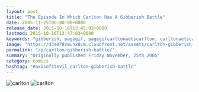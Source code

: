```yaml
---
layout: post
title: "The Episode In Which Carlton Has A Gibberish Battle"
date: 2005-11-25T06:00:00+0000
release_date: 2015-10-16T13:45:03+0000
lastmod: 2015-10-16T13:47:03+0000
keywords: "gibberish, pagegif, pagegifcarltonaetscarlton, carltonaetscarlton"
image: "https://d3e878vmunx8cm.cloudfront.net/assets/carlton-gibberish-page_1.gif"
permalink: "/p/carlton-gibberish-battle/"
summary: "Originally published Friday November, 25th 2005"
category: comics
hashtag: "#axisofstevil_carlton-gibberish-battle"
---
```


![carlton](https://d3e878vmunx8cm.cloudfront.net/assets/carlton-gibberish-page_1.gif)
![carlton](https://d3e878vmunx8cm.cloudfront.net/assets/carlton-gibberish-page_2.gif)
